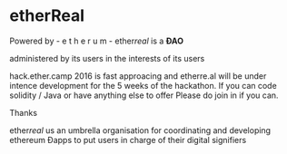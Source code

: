# etherReal

Powered by - e t h e r u m - ether*real* is a **ÐAO**

administered by its users
in the interests of its users


hack.ether.camp 2016 is fast approacing and etherre.al will be under intence development for the 5 weeks of the hackathon.  If you can code solidity / Java or have anything else to offer Please do join in if you can.

Thanks


















ether*real* us an umbrella organisation for coordinating and developing ethereum Ðapps to put users in charge of their digital signifiers
